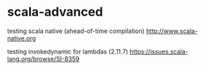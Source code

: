 # scala-advanced
testing scala native (ahead-of-time compilation)
http://www.scala-native.org

testing invokedynamic for lambdas (2.11.7) 
https://issues.scala-lang.org/browse/SI-8359
